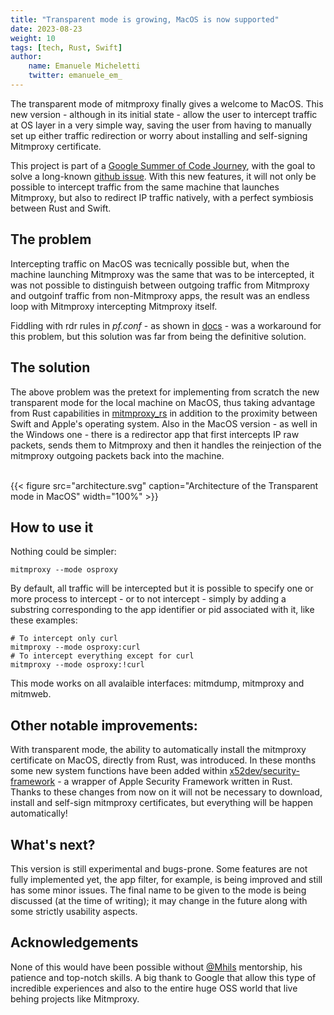 ```yaml
---
title: "Transparent mode is growing, MacOS is now supported"
date: 2023-08-23
weight: 10
tags: [tech, Rust, Swift]
author:
    name: Emanuele Micheletti
    twitter: emanuele_em_
---
```


<!-- intro -->
The transparent mode of mitmproxy finally gives a welcome to MacOS. This new version - although in its initial state - allow the user to intercept traffic at OS layer in a very simple way, saving the user from having to manually set up either traffic redirection or worry about installing and self-signing Mitmproxy certificate.

This project is part of a [Google Summer of Code Journey](https://github.com/mitmproxy/mitmproxy/issues/5850), with the goal to solve a long-known [github issue](https://github.com/mitmproxy/mitmproxy/issues/1261). 
With this new features, it will not only be possible to intercept traffic from the same machine that launches Mitmproxy, but also to redirect IP traffic natively, with a perfect symbiosis between Rust and Swift.

## The problem

Intercepting traffic on MacOS was tecnically possible but, when the machine launching Mitmproxy was the same that was to be intercepted, it was not possible to distinguish between outgoing traffic from Mitmproxy and outgoinf traffic from non-Mitmproxy apps, the result was an endless loop with Mitmproxy intercepting Mitmproxy itself.

Fiddling with rdr rules in _pf.conf_ - as shown in [docs](https://docs.mitmproxy.org/stable/howto-transparent/#work-around-to-redirect-traffic-originating-from-the-machine-itself-1) - was a workaround for this problem, but this solution was far from being the definitive solution.

## The solution

The above problem was the pretext for implementing from scratch the new transparent mode for the local machine on MacOS, thus taking advantage from Rust capabilities in [mitmproxy_rs](https://github.com/mitmproxy/mitmproxy_rs) in addition to the proximity between Swift and Apple's operating system.
Also in the MacOS version - as well in the Windows one - there is a redirector app that first intercepts IP raw packets, sends them to Mitmproxy and then it handles the reinjection of the mitmproxy outgoing packets back into the machine.

<br>
{{<
figure src="architecture.svg"
caption="Architecture of the Transparent mode in MacOS"
width="100%"
>}}
<br>

## How to use it

Nothing could be simpler:

```shell
mitmproxy --mode osproxy
```
By default, all traffic will be intercepted but it is possible to specify one or more process to intercept - or to not intercept - simply by adding a substring corresponding to the app identifier or pid associated with it, like these examples:
```shell
# To intercept only curl
mitmproxy --mode osproxy:curl
# To intercept everything except for curl
mitmproxy --mode osproxy:!curl
```
This mode works on all avalaible interfaces: mitmdump, mitmproxy and mitmweb.

## Other notable improvements:

With transparent mode, the ability to automatically install the mitmproxy certificate on MacOS, directly from Rust, was introduced. In these months some new system functions have been added within [x52dev/security-framework](https://github.com/x52dev/security-framework) - a wrapper of Apple Security Framework written in Rust. Thanks to these changes from now on it will not be necessary to download, install and  self-sign mitmproxy certificates, but everything will be happen automatically!

## What's next?

This version is still experimental and bugs-prone. Some features are not fully implemented yet, the app filter, for example, is being improved and still has some minor issues.
The final name to be given to the mode is being discussed (at the time of writing); it may change in the future along with some strictly usability aspects.

## Acknowledgements

None of this would have been possible without [@Mhils](https://github.com/mhils) mentorship, his patience and top-notch skills. A big thank to Google that allow this type of incredible experiences and also to the entire huge OSS world that live behing projects like Mitmproxy.
